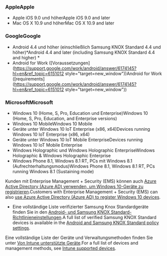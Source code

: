 

### <a name="apple"></a><span data-ttu-id="12b92-101">Apple</span><span class="sxs-lookup"><span data-stu-id="12b92-101">Apple</span></span>
  - <span data-ttu-id="12b92-102">Apple iOS 9.0 und höher</span><span class="sxs-lookup"><span data-stu-id="12b92-102">Apple iOS 9.0 and later</span></span>
  - <span data-ttu-id="12b92-103">Mac OS X 10.9 und höher</span><span class="sxs-lookup"><span data-stu-id="12b92-103">Mac OS X 10.9 and later</span></span>

### <a name="google"></a><span data-ttu-id="12b92-104">Google</span><span class="sxs-lookup"><span data-stu-id="12b92-104">Google</span></span>
- <span data-ttu-id="12b92-105">Android 4.4 und höher (einschließlich Samsung KNOX Standard 4.4 und höher)*</span><span class="sxs-lookup"><span data-stu-id="12b92-105">Android 4.4 and later (including Samsung KNOX Standard 4.4 and higher) *</span></span>
- <span data-ttu-id="12b92-106">Android for Work ([Voraussetzungen](https://support.google.com/work/android/answer/6174145?hl=en&ref_topic=6151012 style="target=new_window"))</span><span class="sxs-lookup"><span data-stu-id="12b92-106">Android for Work ([requirements](https://support.google.com/work/android/answer/6174145?hl=en&ref_topic=6151012 style="target=new_window"))</span></span>

### <a name="microsoft"></a><span data-ttu-id="12b92-107">Microsoft</span><span class="sxs-lookup"><span data-stu-id="12b92-107">Microsoft</span></span>
  - <span data-ttu-id="12b92-108">Windows 10 (Home, S, Pro, Education und Enterprise)</span><span class="sxs-lookup"><span data-stu-id="12b92-108">Windows 10 (Home, S, Pro, Education, and Enterprise versions)</span></span>
  - <span data-ttu-id="12b92-109">Windows 10 Mobile</span><span class="sxs-lookup"><span data-stu-id="12b92-109">Windows 10 Mobile</span></span>
  - <span data-ttu-id="12b92-110">Geräte unter Windows 10 IoT Enterprise (x86, x64)</span><span class="sxs-lookup"><span data-stu-id="12b92-110">Devices running Windows 10 IoT Enterprise (x86, x64)</span></span>
  - <span data-ttu-id="12b92-111">Geräte unter Windows 10 IoT Mobile Enterprise</span><span class="sxs-lookup"><span data-stu-id="12b92-111">Devices running Windows 10 IoT Mobile Enterprise</span></span>
  - <span data-ttu-id="12b92-112">Windows Holographic und Windows Holographic Enterprise</span><span class="sxs-lookup"><span data-stu-id="12b92-112">Windows Holographic & Windows Holographic Enterprise</span></span>
  - <span data-ttu-id="12b92-113">Windows Phone 8.1, Windows 8.1 RT, PCs mit Windows 8.1 (Aufrechterhaltungsmodus)</span><span class="sxs-lookup"><span data-stu-id="12b92-113">Windows Phone 8.1, Windows 8.1 RT, PCs running Windows 8.1 (Sustaining mode)</span></span>

<span data-ttu-id="12b92-114">Kunden mit Enterprise Management + Security (EMS) können auch [Azure Active Directory (Azure AD) verwenden, um Windows 10-Geräte zu registrieren](/intune-classic/deploy-use/set-up-windows-device-management-with-microsoft-intune#azure-active-directory-enrollment).</span><span class="sxs-lookup"><span data-stu-id="12b92-114">Customers with Enterprise Management + Security  (EMS) can also [use Azure Active Directory (Azure AD) to register Windows 10 devices](/intune-classic/deploy-use/set-up-windows-device-management-with-microsoft-intune#azure-active-directory-enrollment).</span></span>

* <span data-ttu-id="12b92-115">Eine vollständige Liste verifizierter Samsung Knox Standardgeräte finden Sie in den [Android- und Samsung KNOX Standard-Richtlinieneinstellungen](/intune-classic/android-policy-settings-in-microsoft-intune.md#supported-samsung-knox-standard-devices).</span><span class="sxs-lookup"><span data-stu-id="12b92-115">A full list of verified Samsung KNOX Standard devices is available in the [Android and Samsung KNOX Standard policy settings](/intune-classic/android-policy-settings-in-microsoft-intune.md#supported-samsung-knox-standard-devices).</span></span>

<span data-ttu-id="12b92-116">Eine vollständige Liste der Geräte und Verwaltungsmethoden finden Sie unter [Von Intune unterstützte Geräte](/intune/supported-devices-browsers#intune-supported-devices).</span><span class="sxs-lookup"><span data-stu-id="12b92-116">For a full list of devices and management methods, see [Intune supported devices](/intune/supported-devices-browsers#intune-supported-devices).</span></span>
